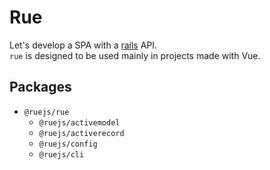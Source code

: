 # Rue

Let's develop a SPA with a [rails](https://github.com/rails/rails) API.  
`rue` is designed to be used mainly in projects made with Vue.

## Packages

- `@ruejs/rue`
  - `@ruejs/activemodel`
  - `@ruejs/activerecord`
  - `@ruejs/config`
  - `@ruejs/cli`
